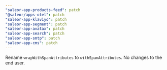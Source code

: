 ```yaml
---
"saleor-app-products-feed": patch
"@saleor/apps-otel": patch
"saleor-app-klaviyo": patch
"saleor-app-segment": patch
"saleor-app-avatax": patch
"saleor-app-search": patch
"saleor-app-smtp": patch
"saleor-app-cms": patch
---
```


Rename `wrapWithSpanAttributes` to `withSpanAttributes`. No changes to the end user.
